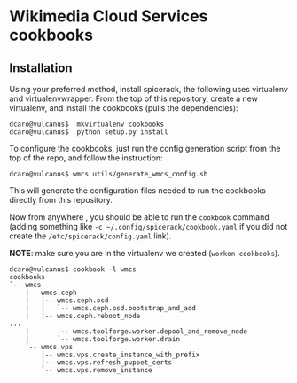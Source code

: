 # Wikimedia Cloud Services cookbooks
## Installation
Using your preferred method, install spicerack, the following uses virtualenv and virtualenvwrapper.
From the top of this repository, create a new virtualenv, and install the cookbooks (pulls the dependencies):
```
dcaro@vulcanus$  mkvirtualenv cookbooks
dcaro@vulcanus$  python setup.py install
```

To configure the cookbooks, just run the config generation script from the top of the repo, and follow the instruction:
```
dcaro@vulcanus$ wmcs utils/generate_wmcs_config.sh
```

This will generate the configuration files needed to run the cookbooks directly from this repository.

Now from anywhere , you should be able to run the `cookbook` command (adding something like `-c
~/.config/spicerack/cookbook.yaml` if you did not create the `/etc/spicerack/config.yaml` link).

**NOTE**: make sure you are in the virtualenv we created (`workon cookbooks`).

```
dcaro@vulcanus$ cookbook -l wmcs
cookbooks
`-- wmcs
    |-- wmcs.ceph
    |   |-- wmcs.ceph.osd
    |   |   `-- wmcs.ceph.osd.bootstrap_and_add
    |   |-- wmcs.ceph.reboot_node
...
    |       |-- wmcs.toolforge.worker.depool_and_remove_node
    |       `-- wmcs.toolforge.worker.drain
    `-- wmcs.vps
        |-- wmcs.vps.create_instance_with_prefix
        |-- wmcs.vps.refresh_puppet_certs
        `-- wmcs.vps.remove_instance
```
